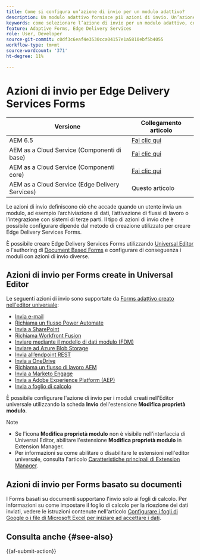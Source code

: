 ```yaml
---
title: Come si configura un’azione di invio per un modulo adattivo?
description: Un modulo adattivo fornisce più azioni di invio. Un’azione di invio definisce il modo in cui un modulo adattivo viene elaborato dopo l’invio. Puoi utilizzare le azioni di invio integrate o crearne di personalizzate.
keywords: come selezionare l’azione di invio per un modulo adattivo, collegare un modulo adattivo a un elenco di sharepoint, collegare un modulo adattivo a una raccolta documenti di sharepoint, collegare un modulo adattivo a un modello di dati modulo (FDM)
feature: Adaptive Forms, Edge Delivery Services
role: User, Developer
source-git-commit: c0df3c6eaf4e3530cca04157e1a5810ebf5b4055
workflow-type: tm+mt
source-wordcount: '371'
ht-degree: 11%

---
```



# Azioni di invio per Edge Delivery Services Forms

| Versione | Collegamento articolo |
|---------|-----------------------------|
| AEM 6.5 | [Fai clic qui](https://experienceleague.adobe.com/docs/experience-manager-65/forms/adaptive-forms-basic-authoring/configuring-submit-actions.html) |
| AEM as a Cloud Service (Componenti di base) | [Fai clic qui](/help/forms/configuring-submit-actions.md) |
| AEM as a Cloud Service (Componenti core) | [Fai clic qui](/help/forms/configure-submit-actions-core-components.md) |
| AEM as a Cloud Service (Edge Delivery Services) | Questo articolo |

Le azioni di invio definiscono ciò che accade quando un utente invia un modulo, ad esempio l’archiviazione di dati, l’attivazione di flussi di lavoro o l’integrazione con sistemi di terze parti. Il tipo di azioni di invio che è possibile configurare dipende dal metodo di creazione utilizzato per creare Edge Delivery Services Forms.

È possibile creare Edge Delivery Services Forms utilizzando [Universal Editor](/help/edge/docs/forms/universal-editor/overview-universal-editor-for-edge-delivery-services-for-forms.md) o l&#39;authoring di [Document Based Forms](/help/edge/docs/forms/overview.md) e configurare di conseguenza i moduli con azioni di invio diverse.

## Azioni di invio per Forms create in Universal Editor

Le seguenti azioni di invio sono supportate da [Forms adattivo creato nell&#39;editor universale](/help/edge/docs/forms/universal-editor/create-forms.md):

* [Invia e-mail](/help/forms/configure-submit-action-send-email.md)
* [Richiama un flusso Power Automate](/help/forms/forms-microsoft-power-automate-integration.md)
* [Invia a SharePoint](/help/forms/configure-submit-action-sharepoint.md)
* [Richiama Workfront Fusion](/help/forms/submit-adaptive-form-to-workfront-fusion.md)
* [Inviare mediante il modello di dati modulo (FDM)](/help/forms/using-form-data-model.md)
* [Inviare ad Azure Blob Storage](/help/forms/configure-submit-action-azure-blob-storage.md)
* [Invia all’endpoint REST](/help/forms/configure-submit-action-restpoint.md)
* [Invia a OneDrive](/help/forms/configure-submit-action-onedrive.md)
* [Richiama un flusso di lavoro AEM](/help/forms/configure-submit-action-workflow.md)
* [Invia a Marketo Engage](/help/forms/submit-adaptive-form-to-marketo-engage.md)
* [Invia a Adobe Experience Platform (AEP)](/help/forms/aem-forms-aep-connector.md)
* [Invia a foglio di calcolo](/help/forms/forms-submission-service.md)

<!--You can also submit an Adaptive Form in the Universal Editor to other storage or CRM integrations:

* [Connect Adaptive Form to Salesforce](/help/forms/aem-forms-salesforce-integration.md)
* [Connect an Adaptive Form to Microsoft&reg; Dynamics OData](/help/forms/ms-dynamics-odata-configuration.md)-->

È possibile configurare l&#39;azione di invio per i moduli creati nell&#39;Editor universale utilizzando la scheda **Invio** dell&#39;estensione **Modifica proprietà modulo**.

<!--**How to Configure Submit Action for Forms authored in Universal Editor?**
You can configure the submit action for forms created in the Universal Editor using the **Submission** tab of the **Edit Form Properties** extension.

![Form properties icon](/help/forms/assets/ue-form-properties-icon.png)

![Universal Editor Form Properties](/help/forms/assets/ue-form-properties.png)-->

>[!NOTE]
>
> * Se l&#39;icona **Modifica proprietà modulo** non è visibile nell&#39;interfaccia di Universal Editor, abilitare l&#39;estensione **Modifica proprietà modulo** in Extension Manager.
> * Per informazioni su come abilitare o disabilitare le estensioni nell&#39;editor universale, consulta l&#39;articolo [Caratteristiche principali di Extension Manager](https://developer.adobe.com/uix/docs/extension-manager/feature-highlights/#enablingdisabling-extensions).

## Azioni di invio per Forms basato su documenti

I Forms basati su documenti supportano l&#39;invio solo ai fogli di calcolo. Per informazioni su come impostare il foglio di calcolo per la ricezione dei dati inviati, vedere le istruzioni contenute nell&#39;articolo [Configurare i fogli di Google o i file di Microsoft Excel per iniziare ad accettare i dati](/help/edge/docs/forms/submit-forms.md).

## Consulta anche {#see-also}

{{af-submit-action}}


